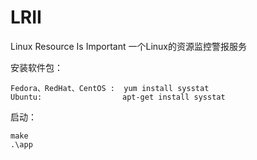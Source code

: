 # LRII
Linux Resource Is Important 一个Linux的资源监控警报服务

安装软件包：

    Fedora、RedHat、CentOS :  yum install sysstat
    Ubuntu:                  apt-get install sysstat

启动：

    make
    .\app